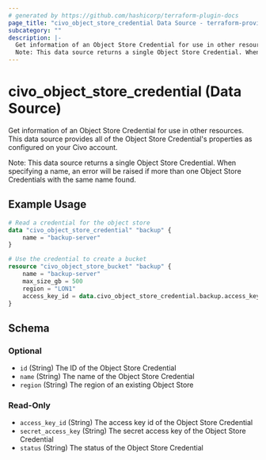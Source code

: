 ```yaml
---
# generated by https://github.com/hashicorp/terraform-plugin-docs
page_title: "civo_object_store_credential Data Source - terraform-provider-civo"
subcategory: ""
description: |-
  Get information of an Object Store Credential for use in other resources. This data source provides all of the Object Store Credential's properties as configured on your Civo account.
  Note: This data source returns a single Object Store Credential. When specifying a name, an error will be raised if more than one Object Store Credentials with the same name found.
---
```


# civo_object_store_credential (Data Source)

Get information of an Object Store Credential for use in other resources. This data source provides all of the Object Store Credential's properties as configured on your Civo account.

Note: This data source returns a single Object Store Credential. When specifying a name, an error will be raised if more than one Object Store Credentials with the same name found.

## Example Usage

```terraform
# Read a credential for the object store
data "civo_object_store_credential" "backup" {
	name = "backup-server"
}

# Use the credential to create a bucket
resource "civo_object_store_bucket" "backup" {
	name = "backup-server"
	max_size_gb = 500
	region = "LON1"
	access_key_id = data.civo_object_store_credential.backup.access_key_id
}
```

<!-- schema generated by tfplugindocs -->
## Schema

### Optional

- `id` (String) The ID of the Object Store Credential
- `name` (String) The name of the Object Store Credential
- `region` (String) The region of an existing Object Store

### Read-Only

- `access_key_id` (String) The access key id of the Object Store Credential
- `secret_access_key` (String) The secret access key of the Object Store Credential
- `status` (String) The status of the Object Store Credential


